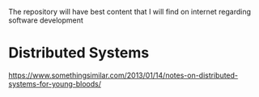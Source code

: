 The repository will have best content that I will find on internet regarding software development

# Distributed Systems
https://www.somethingsimilar.com/2013/01/14/notes-on-distributed-systems-for-young-bloods/
